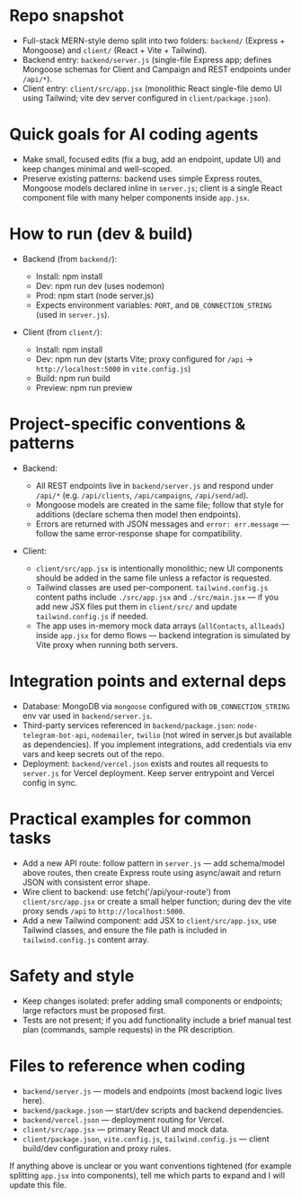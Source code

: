 <!-- Copilot / AI agent guidance for crm-beta (crm-mern-app) -->

# Repo snapshot

-   Full-stack MERN-style demo split into two folders: `backend/` (Express + Mongoose) and `client/` (React + Vite + Tailwind).
-   Backend entry: `backend/server.js` (single-file Express app; defines Mongoose schemas for Client and Campaign and REST endpoints under `/api/*`).
-   Client entry: `client/src/app.jsx` (monolithic React single-file demo UI using Tailwind; vite dev server configured in `client/package.json`).

# Quick goals for AI coding agents

-   Make small, focused edits (fix a bug, add an endpoint, update UI) and keep changes minimal and well-scoped.
-   Preserve existing patterns: backend uses simple Express routes, Mongoose models declared inline in `server.js`; client is a single React component file with many helper components inside `app.jsx`.

# How to run (dev & build)

-   Backend (from `backend/`):

    -   Install: npm install
    -   Dev: npm run dev (uses nodemon)
    -   Prod: npm start (node server.js)
    -   Expects environment variables: `PORT`, and `DB_CONNECTION_STRING` (used in `server.js`).

-   Client (from `client/`):
    -   Install: npm install
    -   Dev: npm run dev (starts Vite; proxy configured for `/api` -> `http://localhost:5000` in `vite.config.js`)
    -   Build: npm run build
    -   Preview: npm run preview

# Project-specific conventions & patterns

-   Backend:

    -   All REST endpoints live in `backend/server.js` and respond under `/api/*` (e.g. `/api/clients`, `/api/campaigns`, `/api/send/ad`).
    -   Mongoose models are created in the same file; follow that style for additions (declare schema then model then endpoints).
    -   Errors are returned with JSON messages and `error: err.message` — follow the same error-response shape for compatibility.

-   Client:
    -   `client/src/app.jsx` is intentionally monolithic; new UI components should be added in the same file unless a refactor is requested.
    -   Tailwind classes are used per-component. `tailwind.config.js` content paths include `./src/app.jsx` and `./src/main.jsx` — if you add new JSX files put them in `client/src/` and update `tailwind.config.js` if needed.
    -   The app uses in-memory mock data arrays (`allContacts`, `allLeads`) inside `app.jsx` for demo flows — backend integration is simulated by Vite proxy when running both servers.

# Integration points and external deps

-   Database: MongoDB via `mongoose` configured with `DB_CONNECTION_STRING` env var used in `backend/server.js`.
-   Third-party services referenced in `backend/package.json`: `node-telegram-bot-api`, `nodemailer`, `twilio` (not wired in server.js but available as dependencies). If you implement integrations, add credentials via env vars and keep secrets out of the repo.
-   Deployment: `backend/vercel.json` exists and routes all requests to `server.js` for Vercel deployment. Keep server entrypoint and Vercel config in sync.

# Practical examples for common tasks

-   Add a new API route: follow pattern in `server.js` — add schema/model above routes, then create Express route using async/await and return JSON with consistent error shape.
-   Wire client to backend: use fetch('/api/your-route') from `client/src/app.jsx` or create a small helper function; during dev the vite proxy sends `/api` to `http://localhost:5000`.
-   Add a new Tailwind component: add JSX to `client/src/app.jsx`, use Tailwind classes, and ensure the file path is included in `tailwind.config.js` content array.

# Safety and style

-   Keep changes isolated: prefer adding small components or endpoints; large refactors must be proposed first.
-   Tests are not present; if you add functionality include a brief manual test plan (commands, sample requests) in the PR description.

# Files to reference when coding

-   `backend/server.js` — models and endpoints (most backend logic lives here).
-   `backend/package.json` — start/dev scripts and backend dependencies.
-   `backend/vercel.json` — deployment routing for Vercel.
-   `client/src/app.jsx` — primary React UI and mock data.
-   `client/package.json`, `vite.config.js`, `tailwind.config.js` — client build/dev configuration and proxy rules.

If anything above is unclear or you want conventions tightened (for example splitting `app.jsx` into components), tell me which parts to expand and I will update this file.
